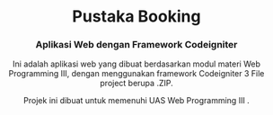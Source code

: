 <h1 align="center">Pustaka Booking</h1>
<h3 align="center">Aplikasi Web dengan Framework Codeigniter</h3>


<p align='center'>Ini adalah aplikasi web yang dibuat berdasarkan modul materi Web Programming III, dengan menggunakan framework Codeigniter 3 File project berupa .ZIP.</p>

<p align='center'>Projek ini dibuat untuk memenuhi UAS Web Programming III .</p>

<br>
<br>
